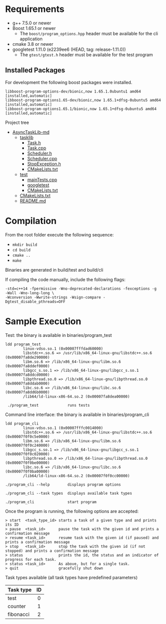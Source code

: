 # Requirements

  * g++ 7.5.0 or newer
  * Boost 1.65.1 or newer
    * The `boost/program_options.hpp` header must be available for the cli application
  * cmake 3.8 or newer
  * googletest 1.11.0 (e2239ee6 (HEAD, tag: release-1.11.0))
    * The `gtest/gtest.h` header must be available for the test program

## Installed Packages

For development the following boost packages were installed.

```
libboost-program-options-dev/bionic,now 1.65.1.0ubuntu1 amd64 [installed,automatic]
libboost-program-options1.65-dev/bionic,now 1.65.1+dfsg-0ubuntu5 amd64 [installed,automatic]
libboost-program-options1.65.1/bionic,now 1.65.1+dfsg-0ubuntu5 amd64 [installed,automatic]
```

Project tree

* [AsyncTaskLib-md](./AsyncTaskLib-md)
  * [tasklib](./tasklib)
    * [Task.h](./tasklib/Task.h)
    * [Task.cpp](./tasklib/Task.cpp)
    * [Scheduler.h](./tasklib/Scheduler.h)
    * [Scheduler.cpp](./tasklib/Scheduler.cpp)
    * [StopException.h](./tasklib/StopException.h)
    * [CMakeLists.txt](./tasklib/CMakeLists.txt)
  * [test](./test)
    * [mainTests.cpp](./test/mainTests.cpp)
    * [googletest](./test/googletest)
    * [CMakeLists.txt](./test/CMakeLists.text)
  * [CMakeLists.txt](./CMakeLists.txt)
  * [README.md](./README.md)

# Compilation

From the root folder execute the following sequence:
  * `mkdir build`
  * `cd build`
  * `cmake ..`
  * `make`

Binaries are generated in build/test and build/cli

If compiling the code manually, include the following flags:

```
-std=c++14 -fpermissive -Wno-deprecated-declarations -fexceptions -g  -Wall -Wno-long-long \ 
-Wconversion -Wwrite-strings -Wsign-compare -Dgtest_disable_pthreads=OFF
```

# Sample Execution

Test: the binary is available in binaries/program_test 

```
ldd program_test 
        linux-vdso.so.1 (0x00007fffdad60000)
        libstdc++.so.6 => /usr/lib/x86_64-linux-gnu/libstdc++.so.6 (0x00007fa8de290000)
        libm.so.6 => /lib/x86_64-linux-gnu/libm.so.6 (0x00007fa8ddef0000)
        libgcc_s.so.1 => /lib/x86_64-linux-gnu/libgcc_s.so.1 (0x00007fa8ddcd0000)
        libpthread.so.0 => /lib/x86_64-linux-gnu/libpthread.so.0 (0x00007fa8ddab0000)
        libc.so.6 => /lib/x86_64-linux-gnu/libc.so.6 (0x00007fa8dd6b0000)
        /lib64/ld-linux-x86-64.so.2 (0x00007fa8dea00000)

 ./program_test             runs tests
```

Command line interface: the binary is available in binaries/program_cli 

```
ldd program_cli 
        linux-vdso.so.1 (0x00007fffc0014000)
        libstdc++.so.6 => /usr/lib/x86_64-linux-gnu/libstdc++.so.6 (0x00007f0f0c5e0000)
        libm.so.6 => /lib/x86_64-linux-gnu/libm.so.6 (0x00007f0f0c240000)
        libgcc_s.so.1 => /lib/x86_64-linux-gnu/libgcc_s.so.1 (0x00007f0f0c020000)
        libpthread.so.0 => /lib/x86_64-linux-gnu/libpthread.so.0 (0x00007f0f0be00000)
        libc.so.6 => /lib/x86_64-linux-gnu/libc.so.6 (0x00007f0f0ba00000)
        /lib64/ld-linux-x86-64.so.2 (0x00007f0f0cc00000)

./program_cli --help        displays program options
```
```
./program_cli --task types  displays available task types
```
```
./program_cli               start program
```

Once the program is running, the following options are accepted:

```
> start  <task_type_id> starts a task of a given type and and prints its ID
> pause  <task_id>      pause the task with the given id and prints a confirmation message
> resume <task_id>      resume task with the given id (if paused) and prints a confirmation message
> stop   <task_id>      stop the task with the given id (if not stopped) and prints a confirmation message
> status                prints the id, the status and an indicator of progress for each task.
> status <task_id>      As above, but for a single task.
> quit                  gracefully shut down
```

Task types available (all task types have predefined parameters)

 | Task type | ID  |
 | --------- |:---:|
 | test      |  0  |
 | counter   |  1  |
 | fibonacci |  2  |
 
 
